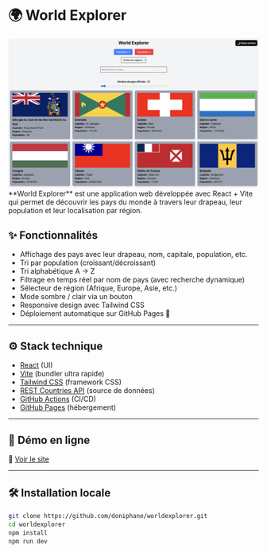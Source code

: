 # 🌍 World Explorer

<img src="./public/Capture d’écran 2025-04-18 à 14.30.09.png" alt="capture" srcset="" />
**World Explorer** est une application web développée avec React + Vite qui permet de découvrir les pays du monde à travers leur drapeau, leur population et leur localisation par région.

## ✨ Fonctionnalités

- Affichage des pays avec leur drapeau, nom, capitale, population, etc.
- Tri par population (croissant/décroissant)
- Tri alphabétique A → Z
- Filtrage en temps réel par nom de pays (avec recherche dynamique)
- Sélecteur de région (Afrique, Europe, Asie, etc.)
- Mode sombre / clair via un bouton
- Responsive design avec Tailwind CSS
- Déploiement automatique sur GitHub Pages 🚀

---

## ⚙️ Stack technique

- [React](https://reactjs.org/) (UI)
- [Vite](https://vitejs.dev/) (bundler ultra rapide)
- [Tailwind CSS](https://tailwindcss.com/) (framework CSS)
- [REST Countries API](https://restcountries.com/v3.1/all) (source de données)
- [GitHub Actions](https://docs.github.com/actions) (CI/CD)
- [GitHub Pages](https://pages.github.com/) (hébergement)

---

## 🚀 Démo en ligne

🔗 [Voir le site](https://worldexplorer.onrender.com/)

---

## 🛠️ Installation locale

```bash
git clone https://github.com/doniphane/worldexplorer.git
cd worldexplorer
npm install
npm run dev
